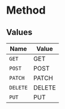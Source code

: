 # Method


## Values

| Name     | Value    |
| -------- | -------- |
| `GET`    | GET      |
| `POST`   | POST     |
| `PATCH`  | PATCH    |
| `DELETE` | DELETE   |
| `PUT`    | PUT      |